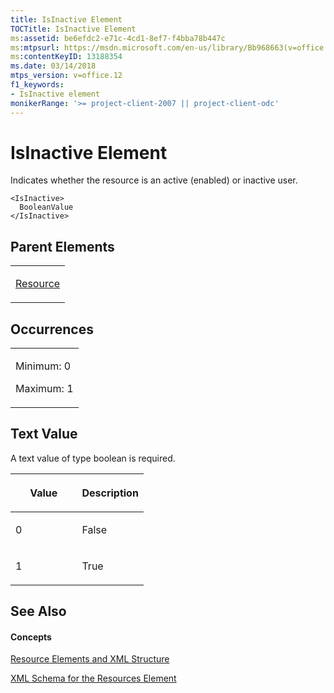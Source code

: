 ```yaml
---
title: IsInactive Element
TOCTitle: IsInactive Element
ms:assetid: be6efdc2-e71c-4cd1-8ef7-f4bba78b447c
ms:mtpsurl: https://msdn.microsoft.com/en-us/library/Bb968663(v=office.12)
ms:contentKeyID: 13188354
ms.date: 03/14/2018
mtps_version: v=office.12
f1_keywords:
- IsInactive element
monikerRange: '>= project-client-2007 || project-client-odc'
---
```


# IsInactive Element




Indicates whether the resource is an active (enabled) or inactive user.

    <IsInactive>
      BooleanValue
    </IsInactive>

## Parent Elements

<table>
<colgroup>
<col style="width: 100%" />
</colgroup>
<tbody>
<tr class="odd">
<td><p><a href="resource-element.md">Resource</a></p></td>
</tr>
</tbody>
</table>

## Occurrences

<table>
<colgroup>
<col style="width: 100%" />
</colgroup>
<tbody>
<tr class="odd">
<td><p>Minimum: 0</p>
<p>Maximum: 1</p></td>
</tr>
</tbody>
</table>

## Text Value

A text value of type boolean is required.

<table>
<colgroup>
<col style="width: 50%" />
<col style="width: 50%" />
</colgroup>
<thead>
<tr class="header">
<th><p>Value</p></th>
<th><p>Description</p></th>
</tr>
</thead>
<tbody>
<tr class="odd">
<td><p>0</p></td>
<td><p>False</p></td>
</tr>
<tr class="even">
<td><p>1</p></td>
<td><p>True</p></td>
</tr>
</tbody>
</table>

## See Also

#### Concepts

[Resource Elements and XML Structure](resource-elements-and-xml-structure.md)

[XML Schema for the Resources Element](xml-schema-for-the-resources-element.md)

